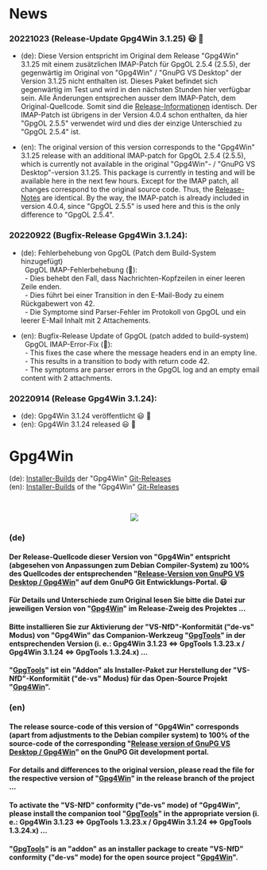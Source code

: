 [//]: # (Created by vitusb in 20220920)
[//]: # (Get emojis from here: https://github.com/markdown-templates/markdown-emojis)

# News

### 20221023 (Release-Update Gpg4Win 3.1.25) :smiley: :tada:

- (de):
Diese Version entspricht im Original dem Release "Gpg4Win" 3.1.25 mit einem zusätzlichen IMAP-Patch für GpgOL 2.5.4 (2.5.5), der gegenwärtig im Original von "Gpg4Win" / "GnuPG VS Desktop" der Version 3.1.25 nicht enthalten ist. Dieses Paket befindet sich gegenwärtig im Test und wird in den nächsten Stunden hier verfügbar sein. Alle Änderungen entsprechen ausser dem IMAP-Patch, dem Original-Quellcode. Somit sind die [Release-Informationen](https://git.gnupg.org/cgi-bin/gitweb.cgi?p=gpg4win.git;a=blob;f=NEWS;hb=refs/tags/gpg4win-3.1.25) identisch. Der IMAP-Patch ist übrigens in der Version 4.0.4 schon enthalten, da hier "GpgOL 2.5.5" verwendet wird und dies der einzige Unterschied zu "GpgOL 2.5.4" ist.

- (en):
The original version of this version corresponds to the "Gpg4Win" 3.1.25 release with an additional IMAP-patch for GpgOL 2.5.4 (2.5.5), which is currently not available in the original "Gpg4Win"- / "GnuPG VS Desktop"-version 3.1.25. This package is currently in testing and will be available here in the next few hours. Except for the IMAP patch, all changes correspond to the original source code. Thus, the [Release-Notes](https://git.gnupg.org/cgi-bin/gitweb.cgi?p=gpg4win.git;a=blob;f=NEWS;hb=refs/tags/gpg4win-3.1.25) are identical. By the way, the IMAP-patch is already included in version 4.0.4, since "GpgOL 2.5.5" is used here and this is the only difference to "GpgOL 2.5.4".

### 20220922 (Bugfix-Release Gpg4Win 3.1.24):

- (de): Fehlerbehebung von GpgOL (Patch dem Build-System hinzugefügt)
<br>&nbsp;&nbsp;GpgOL IMAP-Fehlerbehebung (:pray:):
<br>&nbsp;&nbsp;- Dies behebt den Fall, dass Nachrichten-Kopfzeilen in einer leeren Zeile enden.
<br>&nbsp;&nbsp;- Dies führt bei einer Transition in den E-Mail-Body zu einem Rückgabewert von 42.
<br>&nbsp;&nbsp;- Die Symptome sind Parser-Fehler im Protokoll von GpgOL und ein leerer E-Mail Inhalt mit 2 Attachements.

- (en): Bugfix-Release Update of GpgOL (patch added to build-system)
<br>&nbsp;&nbsp;GpgOL IMAP-Error-Fix (:pray:):
<br>&nbsp;&nbsp;- This fixes the case where the message headers end in an empty line.
<br>&nbsp;&nbsp;- This results in a transition to body with return code 42.
<br>&nbsp;&nbsp;- The symptoms are parser errors in the GpgOL log and an empty email content with 2 attachments.

### 20220914 (Release Gpg4Win 3.1.24):
- (de): Gpg4Win 3.1.24 veröffentlicht :smiley: :tada:
- (en): Gpg4Win 3.1.24 released :smiley: :tada:

# Gpg4Win

(de): [Installer-Builds](https://github.com/landsh-de/Gpg4Win/releases) der "Gpg4Win" [Git-Releases](https://git.gnupg.org/cgi-bin/gitweb.cgi?p=gpg4win.git;a=tags)
<br>
(en): [Installer-Builds](https://github.com/landsh-de/Gpg4Win/releases) of the "Gpg4Win" [Git-Releases](https://git.gnupg.org/cgi-bin/gitweb.cgi?p=gpg4win.git;a=tags)

<br>
<p align="center">
  <img src="https://user-images.githubusercontent.com/83558069/190190072-1553613a-dc1a-4089-8fbd-1b5963426663.jpg" />
</p>


### (de)

#### Der Release-Quellcode dieser Version von "Gpg4Win" entspricht (abgesehen von Anpassungen zum Debian Compiler-System) zu 100% des Quellcodes der entsprechenden "[Release-Version von GnuPG VS Desktop / Gpg4Win](https://git.gnupg.org/cgi-bin/gitweb.cgi?p=gpg4win.git;a=tags)" auf dem GnuPG Git Entwicklungs-Portal. 😃

#### Für Details und Unterschiede zum Original lesen Sie bitte die Datei zur jeweiligen Version von "[Gpg4Win](https://github.com/landsh-de/Gpg4Win/releases)" im Release-Zweig des Projektes ...

#### Bitte installieren Sie zur Aktivierung der "VS-NfD"-Konformität ("de-vs" Modus) von "Gpg4Win" das Companion-Werkzeug "[GpgTools](https://github.com/landsh-de/GpgTools/releases)" in der entsprechenden Version (i. e.: Gpg4Win 3.1.23 <=> GpgTools 1.3.23.x / Gpg4Win 3.1.24 <=> GpgTools 1.3.24.x) ...

#### "[GpgTools](https://github.com/landsh-de/GpgTools)" ist ein "Addon" als Installer-Paket zur Herstellung der "VS-NfD"-Konformität ("de-vs" Modus) für das Open-Source Projekt "[Gpg4Win](https://github.com/landsh-de/Gpg4Win)".


### (en)

#### The release source-code of this version of "Gpg4Win" corresponds (apart from adjustments to the Debian compiler system) to 100% of the source-code of the corresponding "[Release version of GnuPG VS Desktop / Gpg4Win](https://git.gnupg.org/cgi-bin/gitweb.cgi?p=gpg4win.git;a=tags)" on the GnuPG Git development portal.

#### For details and differences to the original version, please read the file for the respective version of "[Gpg4Win](https://github.com/landsh-de/Gpg4Win/releases)" in the release branch of the project ...

#### To activate the "VS-NfD" conformity ("de-vs" mode) of "Gpg4Win", please install the companion tool "[GpgTools](https://github.com/landsh-de/GpgTools/releases)" in the appropriate version (i. e.: Gpg4Win 3.1.23 <=> GpgTools 1.3.23.x / Gpg4Win 3.1.24 <=> GpgTools 1.3.24.x) ...

#### "[GpgTools](https://github.com/landsh-de/GpgTools)" is an "addon" as an installer package to create "VS-NfD" conformity ("de-vs" mode) for the open source project "[Gpg4Win](https://github.com/landsh-de/Gpg4Win)". <br><br>
